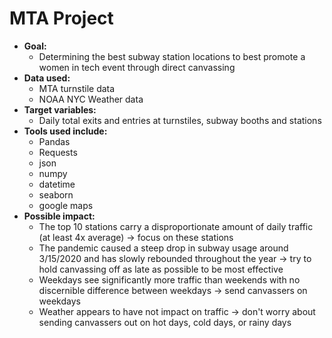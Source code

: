 # MTA Project

* **Goal:** 
  * Determining the best subway station locations to best promote a women in tech event through direct canvassing
* **Data used:**
  * MTA turnstile data
  * NOAA NYC Weather data
* **Target variables:**
  * Daily total exits and entries at turnstiles, subway booths and stations
* **Tools used include:**
  * Pandas
  * Requests
  * json
  * numpy 
  * datetime
  * seaborn
  * google maps
* **Possible impact:**
  * The top 10 stations carry a disproportionate amount of daily traffic (at least 4x average) -> focus on these stations
  * The pandemic caused a steep drop in subway usage around 3/15/2020 and has slowly rebounded throughout the year -> try to hold canvassing off as late as possible to be most effective
  * Weekdays see significantly more traffic than weekends with no discernible difference between weekdays -> send canvassers on weekdays
  * Weather appears to have not impact on traffic -> don't worry about sending canvassers out on hot days, cold days, or rainy days

